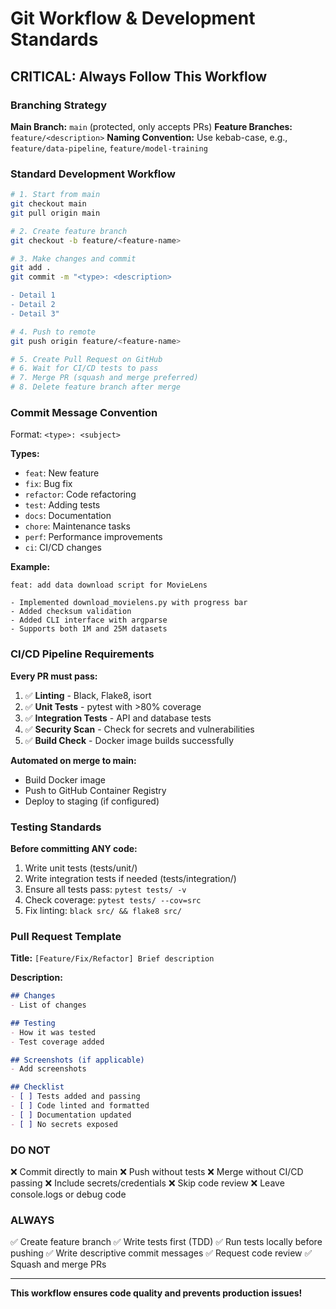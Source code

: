 # Git Workflow & Development Standards

## CRITICAL: Always Follow This Workflow

### Branching Strategy

**Main Branch:** `main` (protected, only accepts PRs)
**Feature Branches:** `feature/<description>`
**Naming Convention:** Use kebab-case, e.g., `feature/data-pipeline`, `feature/model-training`

### Standard Development Workflow

```bash
# 1. Start from main
git checkout main
git pull origin main

# 2. Create feature branch
git checkout -b feature/<feature-name>

# 3. Make changes and commit
git add .
git commit -m "<type>: <description>

- Detail 1
- Detail 2
- Detail 3"

# 4. Push to remote
git push origin feature/<feature-name>

# 5. Create Pull Request on GitHub
# 6. Wait for CI/CD tests to pass
# 7. Merge PR (squash and merge preferred)
# 8. Delete feature branch after merge
```

### Commit Message Convention

Format: `<type>: <subject>`

**Types:**
- `feat`: New feature
- `fix`: Bug fix
- `refactor`: Code refactoring
- `test`: Adding tests
- `docs`: Documentation
- `chore`: Maintenance tasks
- `perf`: Performance improvements
- `ci`: CI/CD changes

**Example:**
```
feat: add data download script for MovieLens

- Implemented download_movielens.py with progress bar
- Added checksum validation
- Added CLI interface with argparse
- Supports both 1M and 25M datasets
```

### CI/CD Pipeline Requirements

**Every PR must pass:**
1. ✅ **Linting** - Black, Flake8, isort
2. ✅ **Unit Tests** - pytest with >80% coverage
3. ✅ **Integration Tests** - API and database tests
4. ✅ **Security Scan** - Check for secrets and vulnerabilities
5. ✅ **Build Check** - Docker image builds successfully

**Automated on merge to main:**
- Build Docker image
- Push to GitHub Container Registry
- Deploy to staging (if configured)

### Testing Standards

**Before committing ANY code:**
1. Write unit tests (tests/unit/)
2. Write integration tests if needed (tests/integration/)
3. Ensure all tests pass: `pytest tests/ -v`
4. Check coverage: `pytest tests/ --cov=src`
5. Fix linting: `black src/ && flake8 src/`

### Pull Request Template

**Title:** `[Feature/Fix/Refactor] Brief description`

**Description:**
```markdown
## Changes
- List of changes

## Testing
- How it was tested
- Test coverage added

## Screenshots (if applicable)
- Add screenshots

## Checklist
- [ ] Tests added and passing
- [ ] Code linted and formatted
- [ ] Documentation updated
- [ ] No secrets exposed
```

### DO NOT

❌ Commit directly to main
❌ Push without tests
❌ Merge without CI/CD passing
❌ Include secrets/credentials
❌ Skip code review
❌ Leave console.logs or debug code

### ALWAYS

✅ Create feature branch
✅ Write tests first (TDD)
✅ Run tests locally before pushing
✅ Write descriptive commit messages
✅ Request code review
✅ Squash and merge PRs

---

**This workflow ensures code quality and prevents production issues!**
